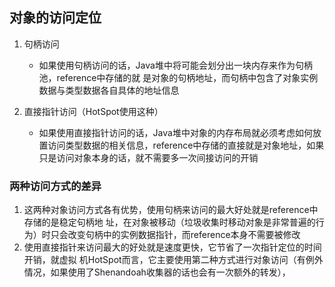## 对象的访问定位

1. 句柄访问
    - 如果使用句柄访问的话，Java堆中将可能会划分出一块内存来作为句柄池，reference中存储的就 是对象的句柄地址，而句柄中包含了对象实例数据与类型数据各自具体的地址信息

2. 直接指针访问（HotSpot使用这种）
    - 如果使用直接指针访问的话，Java堆中对象的内存布局就必须考虑如何放置访问类型数据的相关信息，reference中存储的直接就是对象地址，如果只是访问对象本身的话，就不需要多一次间接访问的开销

### 两种访问方式的差异

1. 这两种对象访问方式各有优势，使用句柄来访问的最大好处就是reference中存储的是稳定句柄地 址，在对象被移动（垃圾收集时移动对象是非常普遍的行为）时只会改变句柄中的实例数据指针，而reference本身不需要被修改
2. 使用直接指针来访问最大的好处就是速度更快，它节省了一次指针定位的时间开销，就虚拟 机HotSpot而言，它主要使用第二种方式进行对象访问（有例外情况，如果使用了Shenandoah收集器的话也会有一次额外的转发），